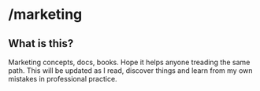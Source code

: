 # /marketing
## What is this?
Marketing concepts, docs, books. Hope it helps anyone treading the same path.
This will be updated as I read, discover things and learn from my own mistakes in professional practice.
